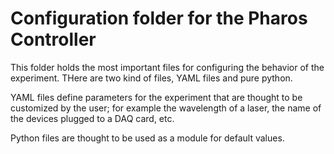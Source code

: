 # Configuration folder for the Pharos Controller #

This folder holds the most important files for configuring the behavior of the experiment. THere are two kind of files, YAML files and pure python. 

YAML files define parameters for the experiment that are thought to be customized by the user; for example the wavelength of a laser, the name of the devices plugged to a DAQ card, etc. 

Python files are thought to be used as a module for default values.